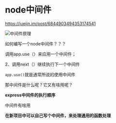 # node中间件

https://juejin.im/post/6844903494353174541

![中间件原理](https://user-gold-cdn.xitu.io/2017/9/6/ce32aa50d443f9edbecee7184678d355?imageView2/0/w/1280/h/960/format/webp/ignore-error/1)

如何编写一个node中间件？？？

调用app.use（）来应用一个中间件；

2、调用next（）继续执行下一个中间件

`app.use()`就是通常所说的使用中间件

那中间件是什么呢？它又有啥用呢？

**express中间件的执行顺序**

中间件有啥用

**在新项目中可以自己写个中间件，来处理通用的函数处理**



